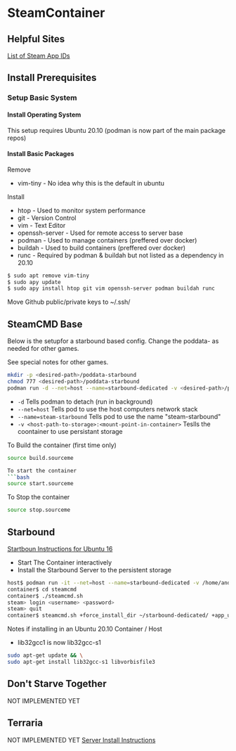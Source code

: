 # SteamContainer

## Helpful Sites
[List of Steam App IDs](https://developer.valvesoftware.com/wiki/Dedicated_Servers_List)


## Install Prerequisites

### Setup Basic System

#### Install Operating System
This setup requires Ubuntu 20.10 (podman is now part of the main package repos)

#### Install Basic Packages
Remove
* vim-tiny - No idea why this is the default in ubuntu

Install
* htop - Used to monitor system performance
* git - Version Control
* vim - Text Editor
* openssh-server - Used for remote access to server base
* podman - Used to manage containers (preffered over docker)
* buildah - Used to build containers (preffered over docker)
* runc - Required by podman & buildah but not listed as a dependency in 20.10

```bash
$ sudo apt remove vim-tiny
$ sudo apy update
$ sudo apy install htop git vim openssh-server podman buildah runc
```

Move Github public/private keys to ~/.ssh/


## SteamCMD Base

Below is the setupfor a starbound based config.
Change the poddata-<game> as needed for other games.

See special notes for other games.

```bash
mkdir -p <desired-path>/poddata-starbound
chmod 777 <desired-path>/poddata-starbound
podman run -d --net=host --name=starbound-dedicated -v <desired-path>/poddata-starbound:/home/steam/starbound-dedicated starbound-container
```

* ```-d``` Tells podman to detach (run in background)
* ```--net=host``` Tells pod to use the host computers network stack
* ```--name=steam-starbound``` Tells pod to use the name "steam-starbound"
* ```-v <host-path-to-storage>:<mount-point-in-container>``` Teslls the coontainer to use persistant storage

To Build the container (first time only)
```bash
source build.sourceme

To start the container
```bash
source start.sourceme
```

To Stop the container
```bash
source stop.sourceme
```


## Starbound
[Startboun Instructions for Ubuntu 16](https://starbounder.org/Guide:LinuxServerSetup)

* Start The Container interactively
* Install the Starbound Server to the persistent storage

```bash
host$ podman run -it --net=host --name=starbound-dedicated -v /home/andrewk/Development/poddata-starbound:/home/steam/starbound-dedicated starbound-container
container$ cd steamcmd
container$ ./steamcmd.sh 
steam> login <username> <password>
steam> quit
container$ steamcmd.sh +force_install_dir ~/starbound-dedicated/ +app_update 211820 validate +quit
```


Notes if installing in an Ubuntu 20.10 Container / Host
* lib32gcc1 is now lib32gcc-s1

```bash
sudo apt-get update && \
sudo apt-get install lib32gcc-s1 libvorbisfile3 
```

## Don't Starve Together
NOT IMPLEMENTED YET

## Terraria
NOT IMPLEMENTED YET 
[Server Install Instructions](https://terraria.gamepedia.com/Server)
